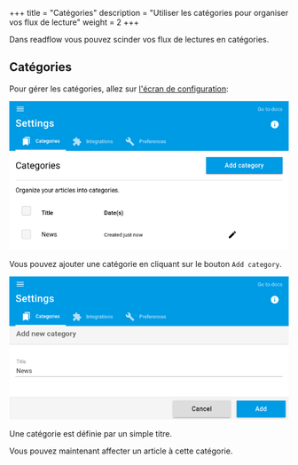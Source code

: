 +++
title = "Catégories"
description = "Utiliser les catégories pour organiser vos flux de lecture"
weight = 2
+++

Dans readflow vous pouvez scinder vos flux de lectures en catégories.

## Catégories

Pour gérer les catégories, allez sur [l'écran de configuration](https://readflow.app/settings/categories):

![](images/categories.png)

Vous pouvez ajouter une catégorie en cliquant sur le bouton `Add category`.

![](images/add.png)

Une catégorie est définie par un simple titre.

Vous pouvez maintenant affecter un article à cette catégorie.
